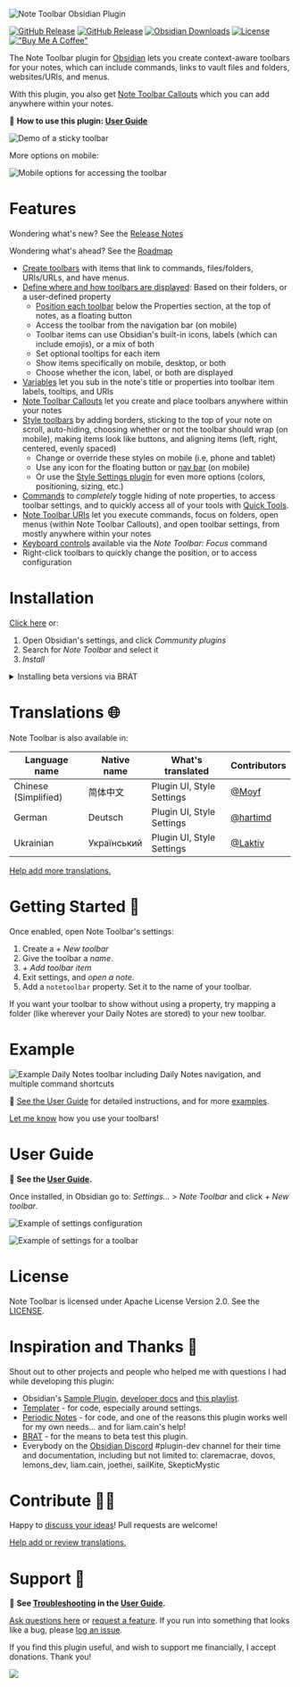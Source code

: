 ![Note Toolbar Obsidian Plugin](./docs/readme_banner.png)

[![GitHub Release](https://img.shields.io/github/v/release/chrisgurney/obsidian-note-toolbar?sort=semver)](https://github.com/chrisgurney/obsidian-note-toolbar/releases) [![GitHub Release](https://img.shields.io/github/v/release/chrisgurney/obsidian-note-toolbar?include_prereleases&label=latest)](https://github.com/chrisgurney/obsidian-note-toolbar/releases) [![Obsidian Downloads](https://img.shields.io/badge/dynamic/json?logo=obsidian&color=%23483699&label=downloads&query=%24%5B%22note-toolbar%22%5D.downloads&url=https%3A%2F%2Fraw.githubusercontent.com%2Fobsidianmd%2Fobsidian-releases%2Fmaster%2Fcommunity-plugin-stats.json)](https://obsidian.md/plugins?id=note-toolbar) [![License](https://img.shields.io/badge/license-Apache%202.0-blue.svg)](https://opensource.org/licenses/Apache-2.0) [!["Buy Me A Coffee"](https://img.shields.io/badge/-buy_me_a%C2%A0coffee-gray?logo=buy-me-a-coffee)](https://www.buymeacoffee.com/cheznine)

The Note Toolbar plugin for [Obsidian](https://obsidian.md) lets you create context-aware toolbars for your notes, which can include commands, links to vault files and folders, websites/URIs, and menus.

With this plugin, you also get [Note Toolbar Callouts](https://github.com/chrisgurney/obsidian-note-toolbar/wiki/Note-Toolbar-Callouts) which you can add anywhere within your notes.

📖 **How to use this plugin: [User Guide](https://github.com/chrisgurney/obsidian-note-toolbar/wiki)**

![Demo of a sticky toolbar](./docs/note_toolbar_demo.gif)

More options on mobile:

![Mobile options for accessing the toolbar](./docs/mobile_options.png)

# Features

Wondering what's new? See the [Release Notes](https://github.com/chrisgurney/obsidian-note-toolbar/releases)

Wondering what's ahead? See the [Roadmap](https://github.com/chrisgurney/obsidian-note-toolbar/wiki/Roadmap)

- [Create toolbars](https://github.com/chrisgurney/obsidian-note-toolbar/wiki/Creating-toolbars) with items that link to commands, files/folders, URIs/URLs, and have menus.
- [Define where and how toolbars are displayed](https://github.com/chrisgurney/obsidian-note-toolbar/wiki/Defining-where-to-show-toolbars): Based on their folders, or a user-defined property
  - [Position each toolbar](https://github.com/chrisgurney/obsidian-note-toolbar/wiki/Positioning-toolbars) below the Properties section, at the top of notes, as a floating button
  - Access the toolbar from the navigation bar (on mobile)
  - Toolbar items can use Obsidian's built-in icons, labels (which can include emojis), or a mix of both
  - Set optional tooltips for each item
  - Show items specifically on mobile, desktop, or both
  - Choose whether the icon, label, or both are displayed
- [Variables](https://github.com/chrisgurney/obsidian-note-toolbar/wiki/Variables) let you sub in the note's title or properties into toolbar item labels, tooltips, and URIs
- [Note Toolbar Callouts](https://github.com/chrisgurney/obsidian-note-toolbar/wiki/Note-Toolbar-Callouts) let you create and place toolbars anywhere within your notes
- [Style toolbars](https://github.com/chrisgurney/obsidian-note-toolbar/wiki/Styling-toolbars) by adding borders, sticking to the top of your note on scroll, auto-hiding, choosing whether or not the toolbar should wrap (on mobile), making items look like buttons, and aligning items (left, right, centered, evenly spaced)
  - Change or override these styles on mobile (i.e, phone and tablet)
  - Use any icon for the floating button or [nav bar](https://github.com/chrisgurney/obsidian-note-toolbar/wiki/Navigation-bar) (on mobile)
  - Or use the [Style Settings plugin](https://github.com/chrisgurney/obsidian-note-toolbar/wiki/Style-Settings-plugin-support) for even more options (colors, positioning, sizing, etc.)
- [Commands](https://github.com/chrisgurney/obsidian-note-toolbar/wiki/Commands) to _completely_ toggle hiding of note properties, to access toolbar settings, and to quickly access all of your tools with [Quick Tools](https://github.com/chrisgurney/obsidian-note-toolbar/wiki/Quick-Tools).
- [Note Toolbar URIs](https://github.com/chrisgurney/obsidian-note-toolbar/wiki/Note-Toolbar-URIs) let you execute commands, focus on folders, open menus (within Note Toolbar Callouts), and open toolbar settings, from mostly anywhere within your notes
- [Keyboard controls](https://github.com/chrisgurney/obsidian-note-toolbar/wiki/Accessibility) available via the _Note Toolbar: Focus_ command
- Right-click toolbars to quickly change the position, or to access configuration

# Installation

[Click here](https://obsidian.md/plugins?id=note-toolbar) or:

1. Open Obsidian's settings, and click _Community plugins_
2. Search for _Note Toolbar_ and select it
3. _Install_

<details>
<summary>Installing beta versions via BRAT</summary>
<br/>
<a href="https://github.com/TfTHacker/obsidian42-brat">BRAT</a> lets you beta-test plugins, to provide feedback.<br/>
<br/>
As beta versions become available, I welcome <a href="https://github.com/chrisgurney/obsidian-note-toolbar/discussions">your feedback</a> and any <a href="https://github.com/chrisgurney/obsidian-note-toolbar/issues">issues</a> you uncover!<br/>
<br/>
<em>Disclaimer: Betas are pre-release versions of the plugin. It is strongly encouraged to make a backup of your Note Toolbar's <code>data.json</code> file before proceeding, and/or test within a separate vault (depending on the nature of the beta).</em><br/>
<br/>
<blockquote>
  <ol>
    <li>Install the BRAT plugin:
      <ul>
        <li>Open <i>Settings > Community Plugins</i></li>
        <li><i>Disable safe mode</i>, if enabled</li>
        <li>Browse, and <i>search for "BRAT"</i></li>
        <li>Install the latest version of <i>Obsidian 42 - BRAT</i></li>
      </ul></li>
    <li>Open BRAT settings (<i>Settings -> Obsidian 42 - BRAT</i>)</li>
    <li>Scroll to the <i>Beta Plugin List</i> section</li>
    <li><i>Add Beta Plugin</i></li>
    <li>Specify this repository: <code>chrisgurney/obsidian-note-toolbar</code></li>
    <li><i>Enable the Note Toolbar plugin</i> (<i>Settings &gt; Community plugins</i>)</li>
    <li>Restart Obsidian, or re-open your vault.</li>
    <li>In Note Toolbar's settings, confirm the version number at the top is the latest beta version.</li>
  </ol>
</blockquote>
</details>

# Translations 🌐

Note Toolbar is also available in:

|Language name|Native name|What's translated|Contributors|
|---|---|---|---|
|Chinese (Simplified)|简体中文|Plugin UI, Style Settings|[@Moyf](https://github.com/Moyf)|
|German|Deutsch|Plugin UI, Style Settings|[@hartimd](https://github.com/hartimd)|
|Ukrainian|Український|Plugin UI, Style Settings|[@Laktiv](https://github.com/laktiv)|

[Help add more translations.](https://github.com/chrisgurney/obsidian-note-toolbar/wiki/Help-translate-Note-Toolbar-%F0%9F%8C%90)


# Getting Started 🚀

Once enabled, open Note Toolbar's settings:

1. Create a _+ New toolbar_
2. Give the toolbar a _name_.
3. _+ Add toolbar item_
4. Exit settings, and _open a note_.
5. Add a `notetoolbar` property. Set it to the name of your toolbar.

If you want your toolbar to show without using a property, try mapping a folder (like wherever your Daily Notes are stored) to your new toolbar.

# Example

![Example Daily Notes toolbar including Daily Notes navigation, and multiple command shortcuts](./docs/example_toolbar_daily_notes.png)

📖 [See the User Guide](https://github.com/chrisgurney/obsidian-note-toolbar/wiki) for detailed instructions, and for more [examples](https://github.com/chrisgurney/obsidian-note-toolbar/wiki/Examples).

[Let me know](https://github.com/chrisgurney/obsidian-note-toolbar/discussions/categories/show-and-tell) how you use your toolbars!

# User Guide

📖 **See the [User Guide](https://github.com/chrisgurney/obsidian-note-toolbar/wiki).**

Once installed, in Obsidian go to: _Settings... > Note Toolbar_ and click _+ New toolbar_.

![Example of settings configuration](./docs/settings.png)

![Example of settings for a toolbar](./docs/settings_edit_toolbar_example.png)

# License

Note Toolbar is licensed under Apache License Version 2.0. See the [LICENSE](https://github.com/chrisgurney/obsidian-note-toolbar/blob/master/LICENSE).

# Inspiration and Thanks 🙏

Shout out to other projects and people who helped me with questions I had while developing this plugin:

- Obsidian's [Sample Plugin](https://github.com/obsidianmd/obsidian-sample-plugin), [developer docs](https://docs.obsidian.md/) and [this playlist](https://www.youtube.com/playlist?list=PLIDCb22ZUTBnMCbJa-st4PD5T3Olep078).
- [Templater](https://github.com/SilentVoid13/Templater) - for code, especially around settings.
- [Periodic Notes](https://github.com/liamcain/obsidian-periodic-notes/) - for code, and one of the reasons this plugin works well for my own needs... and for liam.cain's help!
- [BRAT](https://github.com/TfTHacker/obsidian42-brat) - for the means to beta test this plugin.
- Everybody on the [Obsidian Discord](https://discord.gg/obsidianmd) #plugin-dev channel for their time and documentation, including but not limited to: claremacrae, dovos, lemons_dev, liam.cain, joethei, sailKite, SkepticMystic

# Contribute 🧑‍💻

Happy to [discuss your ideas](https://github.com/chrisgurney/obsidian-note-toolbar/discussions)! Pull requests are welcome!

[Help add or review translations.](https://github.com/chrisgurney/obsidian-note-toolbar/wiki/Help-translate-Note-Toolbar-%F0%9F%8C%90)

# Support 🛟

📖 **See [Troubleshooting](https://github.com/chrisgurney/obsidian-note-toolbar/Troubleshooting) in the [User Guide](https://github.com/chrisgurney/obsidian-note-toolbar/wiki).**

[Ask questions here](https://github.com/chrisgurney/obsidian-note-toolbar/discussions) or [request a feature](https://github.com/chrisgurney/obsidian-note-toolbar/discussions/categories/ideas). If you run into something that looks like a bug, please [log an issue](https://github.com/chrisgurney/obsidian-note-toolbar/issues).

If you find this plugin useful, and wish to support me financially, I accept donations. Thank you!

<a href="https://www.buymeacoffee.com/cheznine"><img src="https://img.buymeacoffee.com/button-api/?text=Buy me a coffee&emoji=☕&slug=cheznine&button_colour=fe9b27&font_colour=000000&font_family=Lato&outline_colour=000000&coffee_colour=FFDD00" /></a>